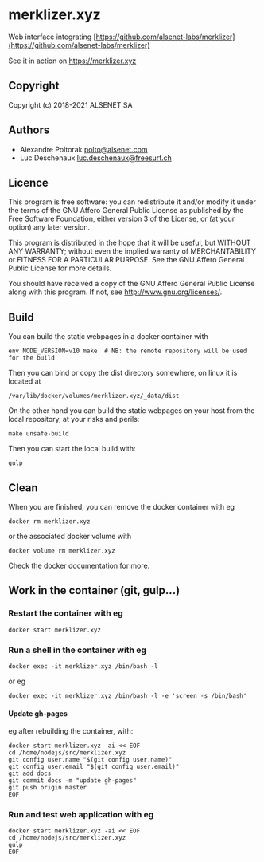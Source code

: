 # merklizer.xyz

Web interface integrating [https://github.com/alsenet-labs/merklizer](https://github.com/alsenet-labs/merklizer)

See it in action on https://merklizer.xyz

## Copyright
 Copyright (c) 2018-2021 ALSENET SA

## Authors
  * Alexandre Poltorak <polto@alsenet.com>
  * Luc Deschenaux <luc.deschenaux@freesurf.ch>

## Licence
 This program is free software: you can redistribute it and/or modify
 it under the terms of the GNU Affero General Public License as published by
 the Free Software Foundation, either version 3 of the License, or
 (at your option) any later version.

 This program is distributed in the hope that it will be useful,
 but WITHOUT ANY WARRANTY; without even the implied warranty of
 MERCHANTABILITY or FITNESS FOR A PARTICULAR PURPOSE.  See the
 GNU Affero General Public License for more details.

 You should have received a copy of the GNU Affero General Public License
 along with this program.  If not, see <http://www.gnu.org/licenses/>.

## Build

You can build the static webpages in a docker container with
```
env NODE_VERSION=v10 make  # NB: the remote repository will be used for the build
```
Then you can bind or copy the dist directory somewhere, on linux it is located at
```
/var/lib/docker/volumes/merklizer.xyz/_data/dist
```
On the other hand you can build the static webpages on your host from the local repository, at your risks and perils:
```
make unsafe-build
```
Then you can start the local build with:
```
gulp
```

## Clean
When you are finished, you can remove the docker container with eg
```
docker rm merklizer.xyz
```
or the associated docker volume with
```
docker volume rm merklizer.xyz
```

Check the docker documentation for more.

## Work in the container (git, gulp...)
### Restart the container with eg
```
docker start merklizer.xyz
```
### Run a shell in the container with eg
```
docker exec -it merklizer.xyz /bin/bash -l
```
or eg
```
docker exec -it merklizer.xyz /bin/bash -l -e 'screen -s /bin/bash'
```

#### Update gh-pages
eg after rebuilding the container, with:
```
docker start merklizer.xyz -ai << EOF
cd /home/nodejs/src/merklizer.xyz
git config user.name "$(git config user.name)"
git config user.email "$(git config user.email)"
git add docs
git commit docs -m "update gh-pages"
git push origin master
EOF
```

### Run and test web application with eg
```
docker start merklizer.xyz -ai << EOF
cd /home/nodejs/src/merklizer.xyz
gulp
EOF
```
